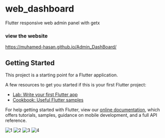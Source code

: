 
# web_dashboard

Flutter responsive web admin panel with getx 

### view the website 
https://muhamed-hasan.github.io/Admin_DashBoard/

## Getting Started

This project is a starting point for a Flutter application.

A few resources to get you started if this is your first Flutter project:

- [Lab: Write your first Flutter app](https://flutter.dev/docs/get-started/codelab)
- [Cookbook: Useful Flutter samples](https://flutter.dev/docs/cookbook)

For help getting started with Flutter, view our
[online documentation](https://flutter.dev/docs), which offers tutorials,
samples, guidance on mobile development, and a full API reference.


![1](https://user-images.githubusercontent.com/83196077/131274565-ceaf28bf-f465-42f8-bd96-9841c2777e7a.JPG)
![2](https://user-images.githubusercontent.com/83196077/131274567-4d0699da-6e90-4cbf-a4a0-6115f8a01b9d.JPG)
![3](https://user-images.githubusercontent.com/83196077/131274568-ff66bedc-9d2e-426a-b8fa-bf91f4e14d0a.JPG)
![4](https://user-images.githubusercontent.com/83196077/131274570-11fc3e74-95c0-49e6-9645-27d3b3fa50d3.JPG)
